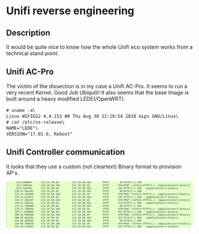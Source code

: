 # Unifi reverse engineering

## Description

It would be quite nice to know how the whole Unifi eco system works from a technical stand point.

## Unifi AC-Pro

The victim of the dissection is in my case a Unifi AC-Pro. It seems to run a very recent Kernel. Good Job Ubiquiti! It also seems that the base Image is built around a heavy modified LEDE(/OpenWRT).


```
# uname -a\
Linux WIFIEG2 4.4.153 #0 Thu Aug 30 12:10:54 2018 mips GNU/Linux\
# cat /etc/os-release\
NAME="LEDE"\
VERSION="17.01.6, Reboot"
```


## Unifi Controller communication

It looks that they use a custom (not cleartext) Binary format to provision AP's.

![capture1](capture1.png "capture1")
